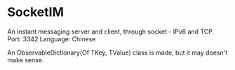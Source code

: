 # SocketIM
An instant messaging server and client, through socket - IPv6 and TCP.
Port: 3342
Language: Chinese

An ObservableDictionary(Of TKey, TValue) class is made, but it may doesn't make sense.